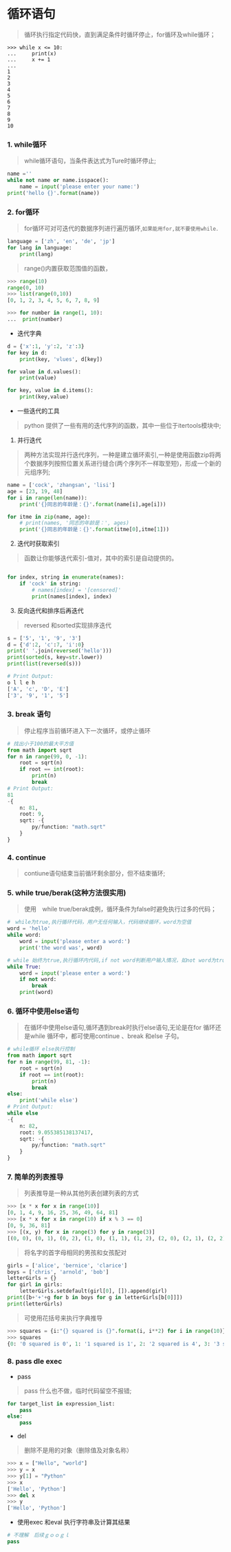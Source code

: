# 循环语句
> 循环执行指定代码快，直到满足条件时循环停止，for循环及while循环；
```
>>> while x <= 10:
...     print(x)
...     x += 1
... 
1
2
3
4
5
6
7
8
9
10
```

### 1. while循环
> while循环语句，当条件表达式为Ture时循环停止;
```python
name =''
while not name or name.isspace():
    name = input('please enter your name:')
print('hello {}'.format(name))
```

### 2. for循环
> for循环可对可迭代的数据序列进行遍历循环,`如果能用for,就不要使用while．`
```python
language = ['zh', 'en', 'de', 'jp']
for lang in language:
    print(lang)
```
> range()内置获取范围值的函数，
```python
>>> range(10)
range(0, 10)
>>> list(range(0,10))
[0, 1, 2, 3, 4, 5, 6, 7, 8, 9]

>>> for number in range(1, 10):
...  print(number)
```
- 迭代字典
> 
```python
d = {'x':1, 'y':2, 'z':3}
for key in d:
    print(key, 'vlues', d[key])

for value in d.values():
    print(value)

for key, value in d.items():
    print(key,value)
```

- 一些迭代的工具
> python 提供了一些有用的迭代序列的函数，其中一些位于itertools模块中;

1. 并行迭代
> 两种方法实现并行迭代序列，一种是建立循环索引,一种是使用函数zip将两个数据序列按照位置关系进行缝合(两个序列不一样取至短)，形成一个新的元组序列;
```python
name = ['cock', 'zhangsan', 'lisi']
age = [23, 19, 48]
for i in range(len(name)):
    print('{}同志的年龄是：{}'.format(name[i],age[i]))

for itme in zip(name, age):
    # print(names, '同志的年龄是：', ages)
    print('{}同志的年龄是：{}'.format(itme[0],itme[1]))
```

2. 迭代时获取索引
> 函数让你能够迭代索引-值对，其中的索引是自动提供的。
```python

for index, string in enumerate(names):
    if 'cock' in string:
        # names[index] = '[censored]'
        print(names[index], index)
```

3. 反向迭代和排序后再迭代
> reversed 和sorted实现排序迭代
```python
s = ['5', '1', '9', '3']
d = {'d':2, 'c':7, 'i':0}
print(' '.join(reversed('hello')))
print(sorted(s, key=str.lower))
print(list(reversed(s)))

# Print Output:
o l l e h
['A', 'c', 'D', 'E']
['3', '9', '1', '5']
```

### 3. break 语句
> 停止程序当前循环进入下一次循环，或停止循环
```python
# 找出小于100的最大平方值
from math import sqrt
for n in range(99, 0, -1):
    root = sqrt(n)
    if root == int(root):
        print(n)
        break
# Print Output:
81
-{
    n: 81,
    root: 9,
    sqrt: -{
        py/function: "math.sqrt"
    }
}
```

### 4. continue
> contiune语句结束当前循环剩余部分，但不结束循环;


### 5. while true/berak(这种方法很实用)
> 使用　while true/berak成例，循环条件为false时避免执行过多的代码；
```python
#　while为true,执行循环代码，用户无任何输入，代码继续循环，word为空值
word = 'hello'
while word:
    word = input('please enter a word:')
    print('the word was', word)

# while 始终为true,执行循环内代码,if not word判断用户输入情况，如not word为true时执行break结束循环
while True:
    word = input('please enter a word:')
    if not word: 
        break
    print(word)
```

### 6. 循环中使用else语句
> 在循环中使用else语句,循环遇到break时执行else语句,无论是在for 循环还是while 循环中，都可使用continue 、break 和else 子句。
```python
# while循环 else执行控制
from math import sqrt
for n in range(99, 81, -1):
    root = sqrt(n)
    if root == int(root):
        print(n)
        break
else:
    print('while else')
# Print Output:
while else
-{
    n: 82,
    root: 9.055385138137417,
    sqrt: -{
        py/function: "math.sqrt"
    }
}
```
### 7. 简单的列表推导
> 列表推导是一种从其他列表创建列表的方式
```python
>>> [x * x for x in range(10)]
[0, 1, 4, 9, 16, 25, 36, 49, 64, 81]
>>> [x * x for x in range(10) if x % 3 == 0]
[0, 9, 36, 81]
>>> [(x, y) for x in range(3) for y in range(3)]
[(0, 0), (0, 1), (0, 2), (1, 0), (1, 1), (1, 2), (2, 0), (2, 1), (2, 2)]
```
> 将名字的首字母相同的男孩和女孩配对
```python
girls = ['alice', 'bernice', 'clarice']
boys = ['chris', 'arnold', 'bob']
letterGirls = {}
for girl in girls:
    letterGirls.setdefault(girl[0], []).append(girl)
print([b+'+'+g for b in boys for g in letterGirls[b[0]]])
print(letterGirls)
```

> 可使用花括号来执行字典推导
```python
>>> squares = {i:"{} squared is {}".format(i, i**2) for i in range(10)}
>>> squares
{0: '0 squared is 0', 1: '1 squared is 1', 2: '2 squared is 4', 3: '3 squared is 9', 4: '4 squared is 16', 5: '5 squared is 25', 6: '6 squared is 36', 7: '7 squared is 49', 8: '8 squared is 64', 9: '9 squared is 81'}
```

### 8. pass dle exec
- pass
> pass 什么也不做，临时代码留空不报错;
```python
for target_list in expression_list:
    pass
else:
    pass
```

- del
> 删除不是用的对象（删除值及对象名称）
```python
>>> x = ["Hello", "world"]
>>> y = x
>>> y[1] = "Python"
>>> x
['Hello', 'Python']
>>> del x
>>> y
['Hello', 'Python']
```
- 使用exec 和eval 执行字符串及计算其结果
```python
# 不理解　后续ｇｏｏｇｌ
pass
```

